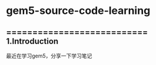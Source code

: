 # gem5-source-code-learning
===========================
1.Introduction
--------------
最近在学习gem5，分享一下学习笔记
